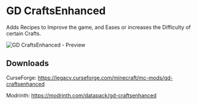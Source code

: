 # GD CraftsEnhanced
Adds Recipes to Improve the game, and Eases or increases the Difficulty of certain Crafts.

![GD CraftsEnhanced - Preview](https://static.wixstatic.com/media/31958c_04f0ed125e404a788ff21f8ac42b477b~mv2.jpg)

## Downloads
CurseForge: https://legacy.curseforge.com/minecraft/mc-mods/gd-craftsenhanced

Modrinth: https://modrinth.com/datapack/gd-craftsenhanced
